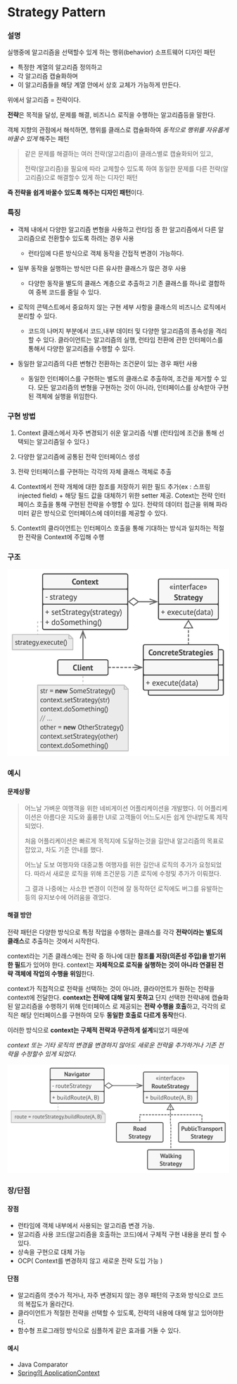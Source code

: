 Strategy Pattern
================

### 설명

실행중에 알고리즘을 선택할수 있게 하는 행위(behavior) 소프트웨어 디자인 패턴

- 특정한 계열의 알고리즘 정의하고
- 각 알고리즘 캡슐화하며
- 이 알고리즘들을 해당 계열 안에서 상호 교체가 가능하게 만든다.

위에서 알고리즘 = 전략이다.

**전략**은 목적을 달성, 문제를 해결, 비즈니스 로직을 수행하는 알고리즘등을 말한다.

객체 지향의 관점에서 해석하면, 행위를 클래스로 캡슐화하여 *동적으로 행위를 자유롭게 바꿀수 있게* 해주는 패턴

> 같은 문제를 해결하는 여러 전략(알고리즘)이 클래스별로 캡슐화되어 있고,
>
> 전략(알고리즘)을 필요에 따라 교체할수 있도록 하여 동일한 문제를 다른 전략(알고리즘)으로 해결할수 있게 하는 디자인 패턴

**즉 전략을 쉽게 바꿀수 있도록 해주는 디자인 패턴**이다.

### 특징

- 객체 내에서 다양한 알고리즘 변형을 사용하고 런타임 중 한 알고리즘에서 다른 알고리즘으로 전환할수 있도록 하려는 경우 사용
  - 런타임에 다른 방식으로 객체 동작을 간접적 변경이 가능하다.
  

- 일부 동작을 실행하는 방식만 다른 유사한 클래스가 많은 경우 사용
  - 다양한 동작을 별도의 클래스 계층으로 추출하고 기존 클래스를 하나로 결합하여 중복 코드를 줄일 수 있다.
  
- 로직의 콘텍스트에서 중요하지 않는 구현 세부 사항을 클래스의 비즈니스 로직에서 분리할 수 있다.
  - 코드의 나머지 부분에서 코드,내부 데이터 및 다양한 알고리즘의 종속성을 격리할 수 있다. 클라이언트는 알고리즘의 실행, 런타임 전환에 관한 인터페이스를 통해서 다양한 알고리즘을 수행할 수 있다. 

- 동일한 알고리즘의 다른 변형간 전환하는 조건문이 있는 경우 패턴 사용
  - 동일한 인터페이스를 구현하는 별도의 클래스로 추출하여, 조건을 제거할 수 있다. 모든 알고리즘의 변형을 구현하는 것이 아니라, 인터페이스를 상속받아 구현된 객체에 실행을 위임한다.

### 구현 방법
1. Context 클래스에서 자주 변경되기 쉬운 알고리즘 식별 (런타임에 조건을 통해 선택되는 알고리즘일 수 있다.)



2. 다양한 알고리즘에 공통된 전략 인터페이스 생성 


3. 전략 인터페이스를 구현하는 각각의 자체 클래스 객체로 추출


4. Context에서 전략 개체에 대한 참조를 저장하기 위한 필드 추가(ex : 스프링 injected field) + 해당 필드 값을 대체하기 위한 setter 제공. Cotext는 전략 인터페이스 호출을 통해 구현된 전략을 수행할 수 있다. 전략의 데이터 접근을 위해 파라미터 같은 방식으로 인터페이스에 데이터를 제공할 수 있다.


5. Context의 클라이언트는 인터페이스 호출을 통해 기대하는 방식과 일치하는 적절한 전략을 Context에 주입해 수행 


### 구조
![전략 패턴](../../../../../resources/image/strategy3.png)



### 예시

#### 문제상황 
>   어느날 가벼운 여행객을 위한 네비게이션 어플리케이션을 개발했다. 
이 어플리케이션은 아름다운 지도와 훌륭한 UI로 고객들이 어느도시든 쉽게 안내받도록 제작되었다.
> 
> 처음 어플리케이션은 빠르게 목적지에 도달하는것을 길안내 알고리즘의 목표로 잡았고, 차도 기준 안내를 했다.
> 
>어느날 도보 여행자와 대중교통 여행자를 위한 길안내 로직의 추가가 요청되었다. 따라서 새로운 로직을 위해 조건문등 기존 로직에 수정및 추가가 이뤄졌다.
> 
> 그 결과 나중에는 사소한 변경이 이전에 잘 동작하던 로직에도 버그를 유발하는 등의 유지보수에 어려움을 겪었다.
 

#### 해결 방안 
전략 패턴은 다양한 방식으로 특정 작업을 수행하는 클래스를 각각 **전략이라는 별도의 클래스**로 
추출하는 것에서 시작한다.

context라는 기존 클래스에는 전략 중 하나에 대한 **참조를 저장(의존성 주입)을 받기위한 필드**가 있어야 한다.
context는 **자체적으로 로직을 실행하는 것이 아니라 연결된 전략 객체에 작업의 수행을 위임**한다.

context가 직접적으로 전략을 선택하는 것이 아니라, 클라이언트가 원하는 전략을 context에 전달한다.
**context는 전략에 대해 알지 못하고** 단지 선택한 전략내에 캡슐화된 알고리즘을 수행하기 위해 인터페이스
로 제공되는 **전략 수행을 호출**하고, 각각의 로직은 해당 인터페이스를 구현하여 모두 **동일한 호출로 다르게 동작**한다.

이러한 방식으로 **context는 구체적 전략과 무관하게 설계**되었기 때문에 

_context 또는
기타 로직의 변경을 변경하지 않아도 새로운 전략을 추가하거나 기존 전략을 수정할수 있게 되었다._

![전략 패턴](../../../../../resources/image/strategy2.png) 

### 장/단점

#### 장점
- 런타임에 객체 내부에서 사용되는 알고리즘 변경 가능.
- 알고리즘 사용 코드(알고리즘을 호출하는 코드)에서 구체적 구현 내용을 분리 할 수 있다.
- 상속을 구현으로 대체 가능
- OCP( Context를 변경하지 않고 새로운 전략 도입 가능 )

#### 단점
- 알고리즘의 갯수가 적거나, 자주 변경되지 않는 경우 패턴의 구조와 방식으로 코드의 복잡도가 올라간다.
- 클라이언트가 적절한 전략을 선택할 수 있도록, 전략의 내용에 대해 알고 있어야한다.
- 함수형 프로그래밍 방식으로 심플하게 같은 효과를 거둘 수 있다.


#### 예시
- Java Comparator
- [Spring의 ApplicationContext](useCase/Spring/ApplicationContenxt.md)